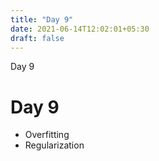 ```yaml
---
title: "Day 9"
date: 2021-06-14T12:02:01+05:30
draft: false
---
```


Day 9

# Day 9

* Overfitting
* Regularization
